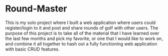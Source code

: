 # Round-Master
This is my solo project where I built a web application where users could register/login to it and post and share rounds of golf with other users. The purpose of this project is to take all of the material that I have learned over the last few months and pick my favorite, or one that I would like to work on, and combine it all together to hash out a fully functioning web application with basic CRUD features.
